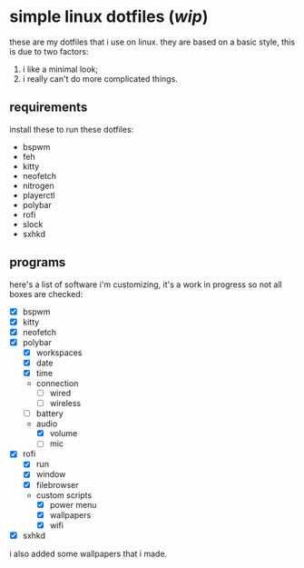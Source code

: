 # simple linux dotfiles (_wip_)

these are my dotfiles that i use on linux. they are based on a basic style, this is due to two factors:
1. i like a minimal look;
1. i really can't do more complicated things.

## requirements

install these to run these dotfiles:
+ bspwm
+ feh
+ kitty
+ neofetch
+ nitrogen
+ playerctl
+ polybar
+ rofi
+ slock
+ sxhkd

## programs

here's a list of software i'm customizing, it's a work in progress so not all boxes are checked:
+ [x] bspwm
+ [x] kitty
+ [x] neofetch
+ [x] polybar
    + [x] workspaces
    + [x] date
    + [x] time
    + connection
        + [ ] wired
        + [ ] wireless
    + [ ] battery
    + audio
        + [x] volume
        + [ ] mic
+ [x] rofi
    + [x] run
    + [x] window
    + [x] filebrowser
    + custom scripts
        + [x] power menu
        + [x] wallpapers
        + [x] wifi
+ [x] sxhkd

i also added some wallpapers that i made.
